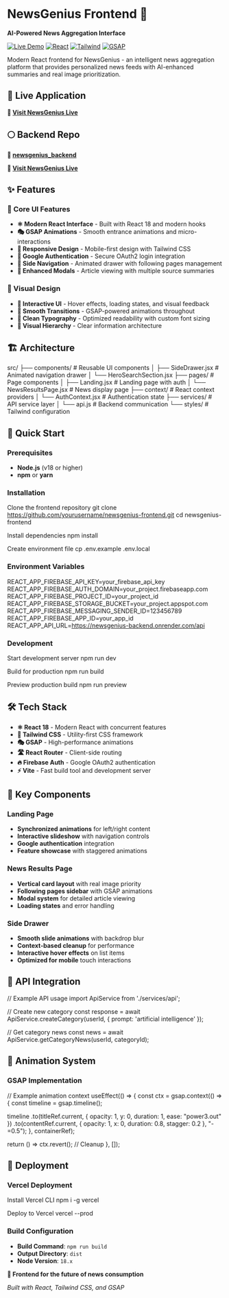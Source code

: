 # NewsGenius Frontend 🎨

**AI-Powered News Aggregation Interface**

[![Live Demo](https://img.shields.io/badge/demo-live-brightgreen)](https://newgenius-frontend.vercel.app/)
[![React](https://img.shields.io/badge/React-18.0-blue)](https://reactjs.org/)
[![Tailwind](https://img.shields.io/badge/Tailwind-3.0-blue)](https://tailwindcss.com/)
[![GSAP](https://img.shields.io/badge/GSAP-3.0-green)](https://greensock.com/gsap/)

Modern React frontend for NewsGenius - an intelligent news aggregation platform that provides personalized news feeds with AI-enhanced summaries and real image prioritization.

## 🌟 Live Application

**🔗 [Visit NewsGenius Live](https://newgenius-frontend.vercel.app/)**

## 🌕 Backend Repo

**🔗 [newsgenius_backend](https://github.com/piroBeastie/newsgenius_backend)**

**🔗 [Visit NewsGenius Live](https://newgenius-frontend.vercel.app/)**

## ✨ Features

### 🎯 Core UI Features
- **⚛️ Modern React Interface** - Built with React 18 and modern hooks
- **🎭 GSAP Animations** - Smooth entrance animations and micro-interactions
- **📱 Responsive Design** - Mobile-first design with Tailwind CSS
- **🔐 Google Authentication** - Secure OAuth2 login integration
- **🎯 Side Navigation** - Animated drawer with following pages management
- **📖 Enhanced Modals** - Article viewing with multiple source summaries

### 🎨 Visual Design
- **🎪 Interactive UI** - Hover effects, loading states, and visual feedback
- **🌊 Smooth Transitions** - GSAP-powered animations throughout
- **🎨 Clean Typography** - Optimized readability with custom font sizing
- **🎯 Visual Hierarchy** - Clear information architecture

## 🏗️ Architecture

src/
├── components/ # Reusable UI components
│ ├── SideDrawer.jsx # Animated navigation drawer
│ └── HeroSearchSection.jsx
├── pages/ # Page components
│ ├── Landing.jsx # Landing page with auth
│ └── NewsResultsPage.jsx # News display page
├── context/ # React context providers
│ └── AuthContext.jsx # Authentication state
├── services/ # API service layer
│ └── api.js # Backend communication
└── styles/ # Tailwind configuration

## 🚀 Quick Start

### Prerequisites
- **Node.js** (v18 or higher)
- **npm** or **yarn**

### Installation

Clone the frontend repository
git clone https://github.com/yourusername/newsgenius-frontend.git
cd newsgenius-frontend

Install dependencies
npm install

Create environment file
cp .env.example .env.local

### Environment Variables

REACT_APP_FIREBASE_API_KEY=your_firebase_api_key
REACT_APP_FIREBASE_AUTH_DOMAIN=your_project.firebaseapp.com
REACT_APP_FIREBASE_PROJECT_ID=your_project_id
REACT_APP_FIREBASE_STORAGE_BUCKET=your_project.appspot.com
REACT_APP_FIREBASE_MESSAGING_SENDER_ID=123456789
REACT_APP_FIREBASE_APP_ID=your_app_id
REACT_APP_API_URL=https://newsgenius-backend.onrender.com/api

### Development

Start development server
npm run dev

Build for production
npm run build

Preview production build
npm run preview


## 🛠️ Tech Stack

- **⚛️ React 18** - Modern React with concurrent features
- **🎨 Tailwind CSS** - Utility-first CSS framework
- **🎭 GSAP** - High-performance animations
- **🛣️ React Router** - Client-side routing
- **🔥 Firebase Auth** - Google OAuth2 authentication
- **⚡ Vite** - Fast build tool and development server

## 🎯 Key Components

### Landing Page
- **Synchronized animations** for left/right content
- **Interactive slideshow** with navigation controls
- **Google authentication** integration
- **Feature showcase** with staggered animations

### News Results Page
- **Vertical card layout** with real image priority
- **Following pages sidebar** with GSAP animations
- **Modal system** for detailed article viewing
- **Loading states** and error handling

### Side Drawer
- **Smooth slide animations** with backdrop blur
- **Context-based cleanup** for performance
- **Interactive hover effects** on list items
- **Optimized for mobile** touch interactions

## 📡 API Integration

// Example API usage
import ApiService from './services/api';

// Create new category
const response = await ApiService.createCategory(userId, {
prompt: 'artificial intelligence'
});

// Get category news
const news = await ApiService.getCategoryNews(userId, categoryId);


## 🎨 Animation System

### GSAP Implementation

// Example animation context
useEffect(() => {
const ctx = gsap.context(() => {
const timeline = gsap.timeline();

timeline
  .to(titleRef.current, {
    opacity: 1,
    y: 0,
    duration: 1,
    ease: "power3.out"
  })
  .to(contentRef.current, {
    opacity: 1,
    x: 0,
    duration: 0.8,
    stagger: 0.2
  }, "-=0.5");
}, containerRef);

return () => ctx.revert(); // Cleanup
}, []);

## 🚀 Deployment
### Vercel Deployment

Install Vercel CLI
npm i -g vercel

Deploy to Vercel
vercel --prod

### Build Configuration
- **Build Command**: `npm run build`
- **Output Directory**: `dist`
- **Node Version**: `18.x`

**🎨 Frontend for the future of news consumption**

*Built with React, Tailwind CSS, and GSAP*

